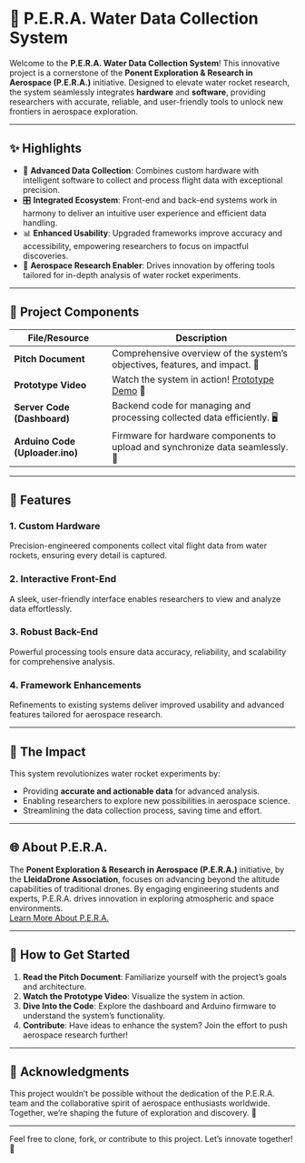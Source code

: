 # 🌊 P.E.R.A. Water Data Collection System

Welcome to the **P.E.R.A. Water Data Collection System**! This innovative project is a cornerstone of the **Ponent Exploration & Research in Aerospace (P.E.R.A.)** initiative. Designed to elevate water rocket research, the system seamlessly integrates **hardware** and **software**, providing researchers with accurate, reliable, and user-friendly tools to unlock new frontiers in aerospace exploration.

---

## ✨ Highlights

- 🚀 **Advanced Data Collection**: Combines custom hardware with intelligent software to collect and process flight data with exceptional precision.  
- 🎛 **Integrated Ecosystem**: Front-end and back-end systems work in harmony to deliver an intuitive user experience and efficient data handling.  
- 📊 **Enhanced Usability**: Upgraded frameworks improve accuracy and accessibility, empowering researchers to focus on impactful discoveries.  
- 🌌 **Aerospace Research Enabler**: Drives innovation by offering tools tailored for in-depth analysis of water rocket experiments.

---

## 📂 Project Components

| File/Resource                      | Description                                                                                       |
|------------------------------------|---------------------------------------------------------------------------------------------------|
| **Pitch Document**                 | Comprehensive overview of the system’s objectives, features, and impact. 📄                        |
| **Prototype Video**                | Watch the system in action! [Prototype Demo](https://1drv.ms/v/s!AsvVMX2LdYhb5TuH7gExwOoEX1vN?e=kl0cUP) 🎥 |
| **Server Code (Dashboard)**        | Backend code for managing and processing collected data efficiently. 🖥️                             |
| **Arduino Code (Uploader.ino)**    | Firmware for hardware components to upload and synchronize data seamlessly. 🤖                    |

---

## 🎨 Features

### 1. **Custom Hardware**
Precision-engineered components collect vital flight data from water rockets, ensuring every detail is captured.

### 2. **Interactive Front-End**
A sleek, user-friendly interface enables researchers to view and analyze data effortlessly.

### 3. **Robust Back-End**
Powerful processing tools ensure data accuracy, reliability, and scalability for comprehensive analysis.

### 4. **Framework Enhancements**
Refinements to existing systems deliver improved usability and advanced features tailored for aerospace research.

---

## 🚀 The Impact

This system revolutionizes water rocket experiments by:

- Providing **accurate and actionable data** for advanced analysis.  
- Enabling researchers to explore new possibilities in aerospace science.  
- Streamlining the data collection process, saving time and effort.

---

## 🌐 About P.E.R.A.

The **Ponent Exploration & Research in Aerospace (P.E.R.A.)** initiative, by the **LleidaDrone Association**, focuses on advancing beyond the altitude capabilities of traditional drones. By engaging engineering students and experts, P.E.R.A. drives innovation in exploring atmospheric and space environments.  
[Learn More About P.E.R.A.](https://www.liquidgalaxy.eu/2019/09/pera-ponent-exploration-and-research-in.html?utm_source=chatgpt)

---

## 📜 How to Get Started

1. **Read the Pitch Document**: Familiarize yourself with the project’s goals and architecture.  
2. **Watch the Prototype Video**: Visualize the system in action.  
3. **Dive Into the Code**: Explore the dashboard and Arduino firmware to understand the system’s functionality.  
4. **Contribute**: Have ideas to enhance the system? Join the effort to push aerospace research further!

---

## 🤝 Acknowledgments

This project wouldn’t be possible without the dedication of the P.E.R.A. team and the collaborative spirit of aerospace enthusiasts worldwide. Together, we’re shaping the future of exploration and discovery. 🌟

---

Feel free to clone, fork, or contribute to this project. Let’s innovate together! 🚀
